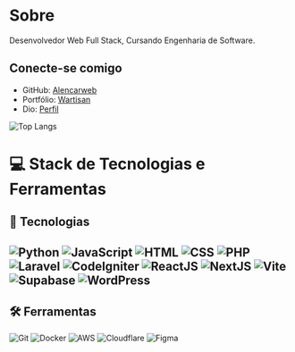 # Sobre
 Desenvolvedor Web Full Stack, Cursando Engenharia de Software.

## Conecte-se comigo
- GitHub: [Alencarweb](https://www.linkedin.com/in/alencar-souza/)
- Portfólio: [Wartisan](https://wartisan.com.br/)
- Dio: [Perfil](https://www.dio.me/users/alencarsouza2011)

![Top Langs](https://github-readme-stats-git-masterrstaa-rickstaa.vercel.app/api/top-langs/?username=alencarweb&bg_color=000&border_color=30A3DC&title_color=E94D5F&text_color=FFF)

# 💻 Stack de Tecnologias e Ferramentas

## 🚀 Tecnologias

![Python](https://img.shields.io/badge/Python-blue?style=for-the-badge&logo=python&logoColor=white) ![JavaScript](https://img.shields.io/badge/JavaScript-blue?style=for-the-badge&logo=javascript&logoColor=white)  ![HTML](https://img.shields.io/badge/HTML-blue?style=for-the-badge&logo=html5&logoColor=white)  ![CSS](https://img.shields.io/badge/CSS-blue?style=for-the-badge&logo=css3&logoColor=white) ![PHP](https://img.shields.io/badge/PHP-blue?style=for-the-badge&logo=php&logoColor=white) ![Laravel](https://img.shields.io/badge/Laravel-blue?style=for-the-badge&logo=laravel&logoColor=white) ![CodeIgniter](https://img.shields.io/badge/CodeIgniter-blue?style=for-the-badge&logo=codeigniter&logoColor=white) ![ReactJS](https://img.shields.io/badge/React-blue?style=for-the-badge&logo=react&logoColor=white) ![NextJS](https://img.shields.io/badge/Next.js-blue?style=for-the-badge&logo=next.js&logoColor=white)  ![Vite](https://img.shields.io/badge/Vite-blue?style=for-the-badge&logo=vite&logoColor=white) ![Supabase](https://img.shields.io/badge/Supabase-blue?style=for-the-badge&logo=supabase&logoColor=white) ![WordPress](https://img.shields.io/badge/WordPress-blue?style=for-the-badge&logo=wordpress&logoColor=white)
---

## 🛠️ Ferramentas

![Git](https://img.shields.io/badge/Git-blue?style=for-the-badge&logo=git&logoColor=white)  ![Docker](https://img.shields.io/badge/Docker-blue?style=for-the-badge&logo=docker&logoColor=white)  ![AWS](https://img.shields.io/badge/AWS-blue?style=for-the-badge&logo=amazon-aws&logoColor=white)  ![Cloudflare](https://img.shields.io/badge/Cloudflare-blue?style=for-the-badge&logo=cloudflare&logoColor=white)  ![Figma](https://img.shields.io/badge/Figma-blue?style=for-the-badge&logo=figma&logoColor=white)  
